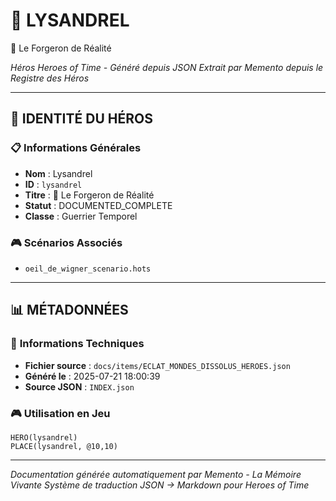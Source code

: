 # 🏹 **LYSANDREL**
🔮 Le Forgeron de Réalité

*Héros Heroes of Time - Généré depuis JSON*
*Extrait par Memento depuis le Registre des Héros*

---

## 🎯 **IDENTITÉ DU HÉROS**

### 📋 **Informations Générales**
- **Nom** : Lysandrel
- **ID** : `lysandrel`
- **Titre** : 🔮 Le Forgeron de Réalité
- **Statut** : DOCUMENTED_COMPLETE
- **Classe** : Guerrier Temporel


### 🎮 **Scénarios Associés**
- `oeil_de_wigner_scenario.hots`

---

## 📊 **MÉTADONNÉES**

### 🔧 **Informations Techniques**
- **Fichier source** : `docs/items/ECLAT_MONDES_DISSOLUS_HEROES.json`
- **Généré le** : 2025-07-21 18:00:39
- **Source JSON** : `INDEX.json`

### 🎮 **Utilisation en Jeu**
```hots
HERO(lysandrel)
PLACE(lysandrel, @10,10)
```

---

*Documentation générée automatiquement par Memento - La Mémoire Vivante*
*Système de traduction JSON → Markdown pour Heroes of Time*
